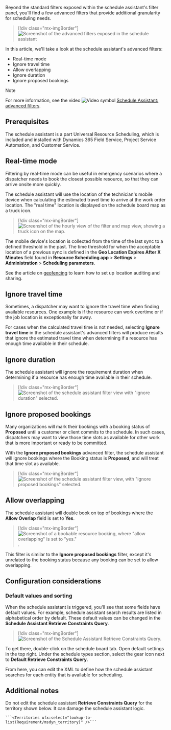Beyond the standard filters exposed within the schedule assistant's filter panel, you'll find a few advanced filters that provide additional granularity for scheduling needs.

> [!div class="mx-imgBorder"]
> ![Screenshot of the advanced filters exposed in the schedule assistant](../../field-service/media/scheduling-schedule-assistant-advanced-filters.png)

In this article, we'll take a look at the schedule assistant's advanced filters:

- Real-time mode
- Ignore travel time
- Allow overlapping
- Ignore duration
- Ignore proposed bookings

> [!Note]
> For more information, see the video ![Video symbol](../../field-service/media/video-icon.png "Video symbol") [Schedule Assistant: advanced filters](https://youtu.be/s6yvVv99Bnw).

## Prerequisites

The schedule assistant is a part Universal Resource Scheduling, which is included and installed with Dynamics 365 Field Service, Project Service Automation, and Customer Service.

## Real-time mode

Filtering by real-time mode can be useful in emergency scenarios where a dispatcher needs to book the closest possible resource, so that they can arrive onsite more quickly.

The schedule assistant will use the location of the technician's mobile device when calculating the estimated travel time to arrive at the work order location. The "real time" location is displayed on the schedule board map as a truck icon.


> [!div class="mx-imgBorder"]
> ![Screenshot of the hourly view of the filter and map view, showing a truck icon on the map.](../../field-service/media/scheduling-schedule-assistant-real-time-mode.png)

The mobile device's location is collected from the time of the last sync to a defined threshold in the past. The time threshold for when the acceptable location of a previous sync is defined in the **Geo Location Expires After X Minutes** field found in **Resource Scheduling app** > **Settings** > **Administration** > **Scheduling parameters**.

See the article on [geofencing](../../field-service/geofencing.md) to learn how to set up location auditing and sharing.

## Ignore travel time

Sometimes, a dispatcher may want to ignore the travel time when finding available resources. One example is if the resource can work overtime or if the job location is exceptionally far away. 

For cases when the calculated travel time is not needed, selecting **Ignore travel time** in the schedule assistant's advanced filters will produce results that ignore the estimated travel time when determining if a resource has enough time available in their schedule.

## Ignore duration

The schedule assistant will ignore the requirement duration when determining if a resource has enough time available in their schedule.

> [!div class="mx-imgBorder"]
> ![Screenshot of the schedule assistant filter view with "ignore duration" selected.](../../field-service/media/scheduling-schedule-assistant-ignore-duration.png)

## Ignore proposed bookings

Many organizations will mark their bookings with a booking status of **Proposed** until a customer or client commits to the schedule. In such cases, dispatchers may want to view those time slots as available for other work that is more important or ready to be committed.

With the **Ignore proposed bookings** advanced filter, the schedule assistant will ignore bookings where the Booking status is **Proposed**, and will treat that time slot as available.

> [!div class="mx-imgBorder"]
> ![Screenshot of the schedule assistant filter view, with "ignore proposed bookings" selected.](../../field-service/media/scheduling-schedule-assistant-ignore-proposed.png)

## Allow overlapping

The schedule assistant will double book on top of bookings where the **Allow Overlap** field is set to **Yes**.

> [!div class="mx-imgBorder"]
> ![Screenshot of a bookable resource booking, where "allow overlapping" is set to "yes."](../../field-service/media/scheduling-schedule-assistant-allow-overlapping.png).

This filter is similar to the **Ignore proposed bookings** filter, except it's unrelated to the booking status because any booking can be set to allow overlapping.

## Configuration considerations

### Default values and sorting

When the schedule assistant is triggered, you'll see that some fields have default values. For example, schedule assistant search results are listed in alphabetical order by default. These default values can be changed in the **Schedule Assistant Retrieve Constraints Query**.

> [!div class="mx-imgBorder"]
> ![Screenshot of the Schedule Assistant Retrieve Constraints Query. ](../../field-service/media/scheduling-schedule-assistant-retreive-resources-query.png)

To get there, double-click on the schedule board tab. Open default settings in the top right. Under the schedule types section, select the gear icon next to **Default Retrieve Constraints Query**.

From here, you can edit the XML to define how the schedule assistant searches for each entity that is available for scheduling.

## Additional notes

Do not edit the schedule assistant **Retrieve Constraints Query** for the territory shown below. It can damage the schedule assistant logic.

    ```<Territories ufx:select="lookup-to-list(Requirement/msdyn_territory)" />```
